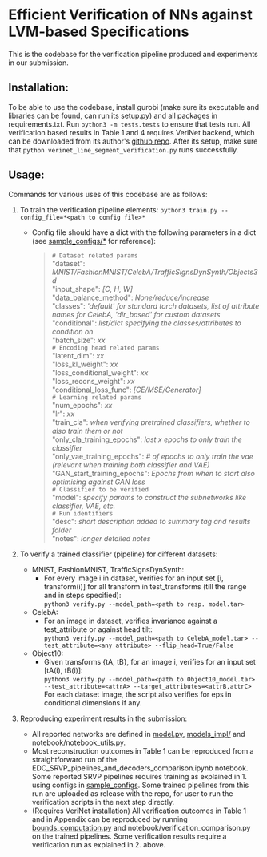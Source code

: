 # Efficient Verification of NNs against LVM-based Specifications

This is the codebase for the verification pipeline produced and experiments in our submission. 
## Installation:
To be able to use the codebase, install gurobi (make sure its executable and libraries can be found, can run its setup.py) and all packages in requirements.txt. Run `python3 -m tests.tests` to ensure that tests run.
All verification based results in Table 1 and 4 requires VeriNet backend, which can be downloaded from its author's [github repo](https://github.com/vas-group-imperial/VeriNet). After its setup, make sure that `python verinet_line_segment_verification.py` runs successfully.
## Usage:
Commands for various uses of this codebase are as follows:
1. To train the verification pipeline elements:
`python3 train.py --config_file=*<path to config file>*`
    * Config file should have a dict with the following parameters in a dict (see [sample_configs/*](sample_configs) for reference):
        >`# Dataset related params` \
            "dataset": *MNIST/FashionMNIST/CelebA/TrafficSignsDynSynth/Objects3d* \
            "input_shape": *[C, H, W]* \
            "data_balance_method": *None/reduce/increase* \
            "classes": *'default' for standard torch datasets, list of attribute names for CelebA, 'dir_based' for custom datasets* \
            "conditional": *list/dict specifying the classes/attributes to condition on* \
            "batch_size": *xx* \
        `# Encoding head related params` \
            "latent_dim": *xx* \
            "loss_kl_weight": *xx* \
            "loss_conditional_weight": *xx* \
            "loss_recons_weight": *xx* \
            "conditional_loss_func": *[CE/MSE/Generator]* \
        `# Learning related params`\
            "num_epochs": *xx* \
            "lr": *xx* \
            "train_cla": *when verifying pretrained classifiers, whether to also train them or not* \
            "only_cla_training_epochs": *last x epochs to only train the classifier* \
            "only_vae_training_epochs": *\# of epochs to only train the vae (relevant when training both classifier and VAE)* \
            "GAN_start_training_epochs": *Epochs from when to start also optimising against GAN loss* \
        `# Classifier to be verified` \
            "model": *specify params to construct the subnetworks like classifier, VAE, etc.* \
        `# Run identifiers` \
            "desc": *short description added to summary tag and results folder* \
            "notes": *longer detailed notes*

2. To verify a trained classifier (pipeline) for different datasets:
    * MNIST, FashionMNIST, TrafficSignsDynSynth:
        * For every image i in dataset, verifies for an input set [i, transform(i)] for all transform in test_transforms (till the range and in steps specified): \
            `python3 verify.py --model_path=<path to resp. model.tar>`
    * CelebA:
        * For an image in dataset, verifies invariance against a test_attribute or against head tilt: \
            `python3 verify.py --model_path=<path to CelebA_model.tar> --test_attribute=<any attribute> --flip_head=True/False`
    * Object10:
        * Given transforms {tA, tB}, for an image i, verifies for an input set [tA(i), tB(i)]: \
            `python3 verify.py --model_path=<path to Object10_model.tar> --test_attribute=<attrA> --target_attributes=<attrB,attrC>` \
    For each dataset image, the script also verifies for eps in conditional dimensions if any.

3. Reproducing experiment results in the submission:
    - All reported networks are defined in [model.py](model.py), [models_impl/](models_impl) and notebook/notebook_utils.py.
    - Most reconstruction outcomes in Table 1 can be reproduced from a straightforward run of the EDC_SRVP_pipelines_and_decoders_comparison.ipynb notebook. Some reported SRVP pipelines requires training as explained in 1. using configs in [sample_configs](sample_configs). Some trained pipelines from this run are uploaded as release with the repo, for user to run the verification scripts in the next step directly.
    - (Requires VeriNet installation) All verification outcomes in Table 1 and in Appendix can be reproduced by running [bounds_computation.py](bounds_computation.py) and notebook/verification_comparison.py on the trained pipelines. Some verification results require a verification run as explained in 2. above. 
